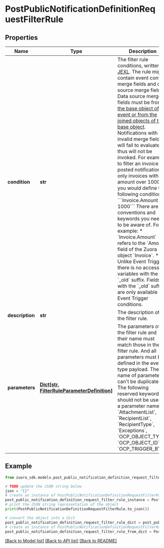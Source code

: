 # PostPublicNotificationDefinitionRequestFilterRule



## Properties

Name | Type | Description | Notes
------------ | ------------- | ------------- | -------------
**condition** | **str** | The filter rule conditions, written in [JEXL](http://commons.apache.org/proper/commons-jexl/). The rule might contain event context merge fields and data source merge fields. Data source merge fields must be from [the base object of the event or from the joined objects of the base object](https://knowledgecenter.zuora.com/DC_Developers/M_Export_ZOQL#Data_Sources_and_Objects). Notifications with invalid merge fields will fail to evaluate, thus will not be invoked. For example, to filter an invoice posted notification to only invoices with an amount over 1000, you would define the following condition:  &#x60;&#x60;&#x60;Invoice.Amount &gt; 1000&#x60;&#x60;&#x60;  There are conventions and keywords you need to be aware of. For example:  * &#x60;Invoice.Amount&#x60; refers to the &#x60;Amount&#x60; field of the Zuora object &#x60;Invoice&#x60;.  * Unlike Event Triggers, there is no access to variables with the &#x60;_old&#x60; suffix. Fields with the &#x60;_old&#x60; suffix are only available on Event Trigger conditions.  | 
**description** | **str** | The description of the filter rule. | [optional] 
**parameters** | [**Dict[str, FilterRuleParameterDefinition]**](FilterRuleParameterDefinition.md) | The parameters of the filter rule and their name must match those in the filter rule. And all parameters must be defined in the event type payload. The name of parameters can&#39;t be duplicate. The following reserved keywords should not be used as a parameter name: &#x60;AttachmentList&#x60;, &#x60;RecipientList&#x60;, &#x60;RecipientType&#x60;, &#x60;Exceptions&#x60;, &#x60;OCP_OBJECT_TYPE&#x60;, &#x60;OCP_OBJECT_ID&#x60;, &#x60;OCP_TRIGGER_BY&#x60;  | 

## Example

```python
from zuora_sdk.models.post_public_notification_definition_request_filter_rule import PostPublicNotificationDefinitionRequestFilterRule

# TODO update the JSON string below
json = "{}"
# create an instance of PostPublicNotificationDefinitionRequestFilterRule from a JSON string
post_public_notification_definition_request_filter_rule_instance = PostPublicNotificationDefinitionRequestFilterRule.from_json(json)
# print the JSON string representation of the object
print(PostPublicNotificationDefinitionRequestFilterRule.to_json())

# convert the object into a dict
post_public_notification_definition_request_filter_rule_dict = post_public_notification_definition_request_filter_rule_instance.to_dict()
# create an instance of PostPublicNotificationDefinitionRequestFilterRule from a dict
post_public_notification_definition_request_filter_rule_from_dict = PostPublicNotificationDefinitionRequestFilterRule.from_dict(post_public_notification_definition_request_filter_rule_dict)
```
[[Back to Model list]](../README.md#documentation-for-models) [[Back to API list]](../README.md#documentation-for-api-endpoints) [[Back to README]](../README.md)


